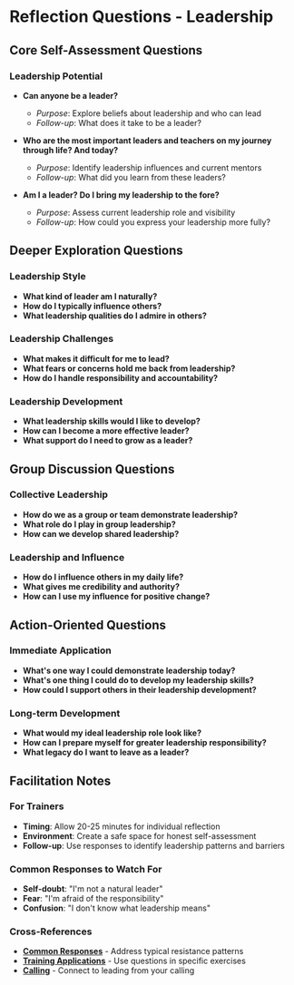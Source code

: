 # Reflection Questions - Leadership

## Core Self-Assessment Questions

### Leadership Potential
- **Can anyone be a leader?**
  - *Purpose*: Explore beliefs about leadership and who can lead
  - *Follow-up*: What does it take to be a leader?

- **Who are the most important leaders and teachers on my journey through life? And today?**
  - *Purpose*: Identify leadership influences and current mentors
  - *Follow-up*: What did you learn from these leaders?

- **Am I a leader? Do I bring my leadership to the fore?**
  - *Purpose*: Assess current leadership role and visibility
  - *Follow-up*: How could you express your leadership more fully?

## Deeper Exploration Questions

### Leadership Style
- **What kind of leader am I naturally?**
- **How do I typically influence others?**
- **What leadership qualities do I admire in others?**

### Leadership Challenges
- **What makes it difficult for me to lead?**
- **What fears or concerns hold me back from leadership?**
- **How do I handle responsibility and accountability?**

### Leadership Development
- **What leadership skills would I like to develop?**
- **How can I become a more effective leader?**
- **What support do I need to grow as a leader?**

## Group Discussion Questions

### Collective Leadership
- **How do we as a group or team demonstrate leadership?**
- **What role do I play in group leadership?**
- **How can we develop shared leadership?**

### Leadership and Influence
- **How do I influence others in my daily life?**
- **What gives me credibility and authority?**
- **How can I use my influence for positive change?**

## Action-Oriented Questions

### Immediate Application
- **What's one way I could demonstrate leadership today?**
- **What's one thing I could do to develop my leadership skills?**
- **How could I support others in their leadership development?**

### Long-term Development
- **What would my ideal leadership role look like?**
- **How can I prepare myself for greater leadership responsibility?**
- **What legacy do I want to leave as a leader?**

## Facilitation Notes

### For Trainers
- **Timing**: Allow 20-25 minutes for individual reflection
- **Environment**: Create a safe space for honest self-assessment
- **Follow-up**: Use responses to identify leadership patterns and barriers

### Common Responses to Watch For
- **Self-doubt**: "I'm not a natural leader"
- **Fear**: "I'm afraid of the responsibility"
- **Confusion**: "I don't know what leadership means"

### Cross-References
- **[Common Responses](common-responses.md)** - Address typical resistance patterns
- **[Training Applications](training-applications.md)** - Use questions in specific exercises
- **[Calling](../calling/README.md)** - Connect to leading from your calling
